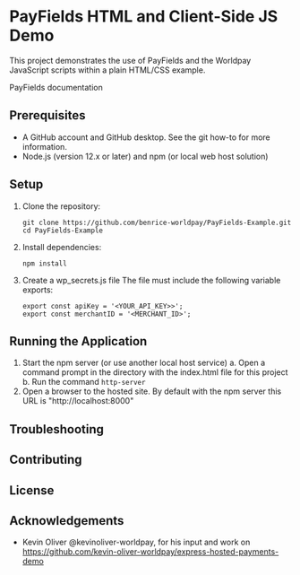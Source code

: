 # PayFields HTML and Client-Side JS Demo

This project demonstrates the use of PayFields and the Worldpay JavaScript scripts within a plain HTML/CSS example.

PayFields documentation

## Prerequisites

- A GitHub account and GitHub desktop. See the git how-to for more information.
- Node.js (version 12.x or later) and npm (or local web host solution)

## Setup

1. Clone the repository:

   ```
   git clone https://github.com/benrice-worldpay/PayFields-Example.git
   cd PayFields-Example
   ```

2. Install dependencies:

   ```
   npm install
   ```

3. Create a wp_secrets.js file
   The file must include the following variable exports:
   ```
   export const apiKey = '<YOUR_API_KEY>>';
   export const merchantID = '<MERCHANT_ID>';
   ```

## Running the Application

1. Start the npm server (or use another local host service)
   a. Open a command prompt in the directory with the index.html file for this project
   b. Run the command `http-server`
2. Open a browser to the hosted site. By default with the npm server this URL is "http://localhost:8000"

## Troubleshooting

## Contributing

## License

## Acknowledgements

- Kevin Oliver @kevinoliver-worldpay, for his input and work on https://github.com/kevin-oliver-worldpay/express-hosted-payments-demo
